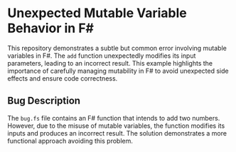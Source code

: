 # Unexpected Mutable Variable Behavior in F#

This repository demonstrates a subtle but common error involving mutable variables in F#. The `add` function unexpectedly modifies its input parameters, leading to an incorrect result.  This example highlights the importance of carefully managing mutability in F# to avoid unexpected side effects and ensure code correctness.

## Bug Description
The `bug.fs` file contains an F# function that intends to add two numbers. However, due to the misuse of mutable variables, the function modifies its inputs and produces an incorrect result. The solution demonstrates a more functional approach avoiding this problem.